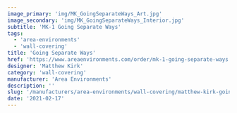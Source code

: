 ```yaml
---
image_primary: 'img/MK_GoingSeparateWays_Art.jpg'
image_secondary: 'img/MK_GoingSeparateWays_Interior.jpg'
subtitle: 'MK-1 Going Separate Ways'
tags:
  - 'area-environments'
  - 'wall-covering'
title: 'Going Separate Ways'
href: 'https://www.areaenvironments.com/order/mk-1-going-separate-ways'
designer: 'Matthew Kirk'
category: 'wall-covering'
manufacturer: 'Area Environments'
description: ''
slug: '/manufacturers/area-environments/wall-covering/matthew-kirk-going-separate-ways'
date: '2021-02-17'
---
```

